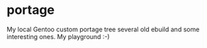 portage
=======

My local Gentoo custom portage tree
several old ebuild and some interesting ones. My playground :-)
